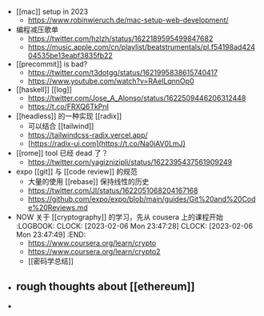 - [[mac]] setup in 2023
	- https://www.robinwieruch.de/mac-setup-web-development/
- 编程减压歌单
	- https://twitter.com/hzlzh/status/1622189595499847682
	- https://music.apple.com/cn/playlist/beatstrumentals/pl.f54198ad42404535be13eabf3835fb22
- [[precommit]] is bad?
	- https://twitter.com/t3dotgg/status/1621995838615740417
	- https://www.youtube.com/watch?v=RAelLqnnOp0
- [[haskell]] [[log]]
	- https://twitter.com/Jose_A_Alonso/status/1622509446206312448
	- https://t.co/FRXQ6TkPnI
- [[headless]] 的一种实现 [[radix]]
	- 可以结合 [[tailwind]]
	- https://tailwindcss-radix.vercel.app/
	- [https://radix-ui.com](https://t.co/Na0jAV0LmJ)
- [[rome]] tool 已经 dead 了？
	- https://twitter.com/yagiznizipli/status/1622395437561909249
- expo [[git]] 与 [[code review]] 的规范
	- 大量的使用 [[rebase]] 保持线性的历史
	- https://twitter.com/JI/status/1622051068204167168
	- https://github.com/expo/expo/blob/main/guides/Git%20and%20Code%20Reviews.md
- NOW 关于 [[cryptography]] 的学习，先从 cousera 上的课程开始
  :LOGBOOK:
  CLOCK: [2023-02-06 Mon 23:47:28]
  CLOCK: [2023-02-06 Mon 23:47:49]
  :END:
	- https://www.coursera.org/learn/crypto
	- https://www.coursera.org/learn/crypto2
	- [[密码学总结]]
- rough thoughts about [[ethereum]]
	-
-